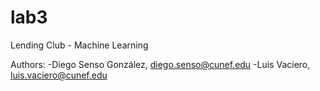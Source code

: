 # lab3 

Lending Club - Machine Learning

Authors: -Diego Senso González, diego.senso@cunef.edu -Luis Vaciero, luis.vaciero@cunef.edu
 
